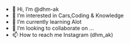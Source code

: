 - 👋 Hi, I’m @dhm-ak
- 👀 I’m interested in Cars,Coding & Knowledge
- 🌱 I’m currently learning Alot
- 💞️ I’m looking to collaborate on ...
- 📫 How to reach me Instagram (dhm_ak)

<!---
dhm-ak/dhm-ak is a ✨ special ✨ repository because its `README.md` (this file) appears on your GitHub profile.
You can click the Preview link to take a look at your changes.
--->
